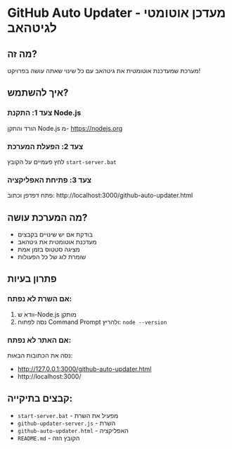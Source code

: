# GitHub Auto Updater - מעדכן אוטומטי לגיטהאב 
 
## מה זה? 
מערכת שמעדכנת אוטומטית את גיטהאב עם כל שינוי שאתה עושה בפרויקט! 
 
## איך להשתמש? 
 
### צעד 1: התקנת Node.js 
הורד והתקן Node.js מ- https://nodejs.org 
 
### צעד 2: הפעלת המערכת 
לחץ פעמיים על הקובץ `start-server.bat` 
 
### צעד 3: פתיחת האפליקציה 
פתח דפדפן וכתוב: http://localhost:3000/github-auto-updater.html 
 
## מה המערכת עושה? 
- בודקת אם יש שינויים בקבצים 
- מעדכנת אוטומטית את גיטהאב 
- מציגה סטטוס בזמן אמת 
- שומרת לוג של כל הפעולות 
 
## פתרון בעיות 
 
### אם השרת לא נפתח: 
1. וודא ש-Node.js מותקן 
2. נסה לפתוח Command Prompt ולהריץ: `node --version` 
 
### אם האתר לא נפתח: 
נסה את הכתובות הבאות: 
- http://127.0.0.1:3000/github-auto-updater.html 
- http://localhost:3000/ 
 
## קבצים בתיקייה: 
- `start-server.bat` - מפעיל את השרת 
- `github-updater-server.js` - השרת 
- `github-auto-updater.html` - האפליקציה 
- `README.md` - הקובץ הזה 
